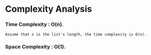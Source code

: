 # Complexity Analysis

### Time Complexity :  O(n). 
    Assume that n is the list's length, the time complexity is O(n).

### Space Complexity : O(1).

